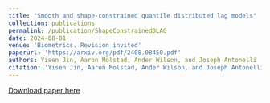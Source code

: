 ```yaml
---
title: "Smooth and shape-constrained quantile distributed lag models"
collection: publications
permalink: /publication/ShapeConstrainedDLAG
date: 2024-08-01
venue: 'Biometrics. Revision invited'
paperurl: 'https://arxiv.org/pdf/2408.08450.pdf'
authors: Yisen Jin, Aaron Molstad, Ander Wilson, and Joseph Antonelli
citation: 'Yisen Jin, Aaron Molstad, Ander Wilson, and Joseph Antonelli. "Smooth and shape-constrained quantile distributed lag models." arXiv preprint arXiv:2408.08450 (2024).'
---
```


[Download paper here](https://arxiv.org/pdf/2408.08450)
